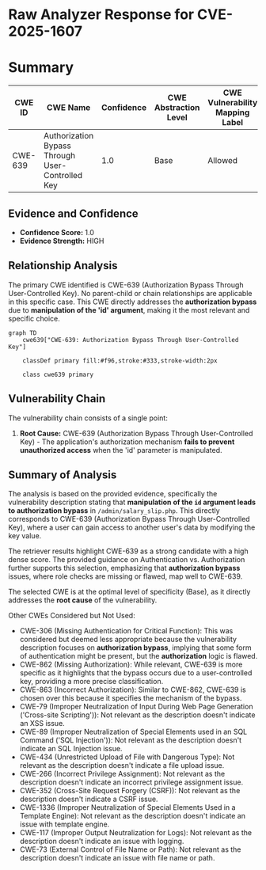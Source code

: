 # Raw Analyzer Response for CVE-2025-1607

# Summary
| CWE ID | CWE Name | Confidence | CWE Abstraction Level | CWE Vulnerability Mapping Label | CWE-Vulnerability Mapping Notes |
|---|---|---|---|---|---|
| CWE-639 | Authorization Bypass Through User-Controlled Key | 1.0 | Base | Allowed | Primary CWE |

## Evidence and Confidence

*   **Confidence Score:** 1.0
*   **Evidence Strength:** HIGH

## Relationship Analysis
The primary CWE identified is CWE-639 (Authorization Bypass Through User-Controlled Key). No parent-child or chain relationships are applicable in this specific case. This CWE directly addresses the **authorization bypass** due to **manipulation of the 'id' argument**, making it the most relevant and specific choice.

```mermaid
graph TD
    cwe639["CWE-639: Authorization Bypass Through User-Controlled Key"]
    
    classDef primary fill:#f96,stroke:#333,stroke-width:2px
    
    class cwe639 primary
```

## Vulnerability Chain
The vulnerability chain consists of a single point:

1.  **Root Cause:** CWE-639 (Authorization Bypass Through User-Controlled Key) - The application's authorization mechanism **fails to prevent unauthorized access** when the 'id' parameter is manipulated.

## Summary of Analysis
The analysis is based on the provided evidence, specifically the vulnerability description stating that **manipulation of the `id` argument leads to authorization bypass** in `/admin/salary_slip.php`. This directly corresponds to CWE-639 (Authorization Bypass Through User-Controlled Key), where a user can gain access to another user's data by modifying the key value.

The retriever results highlight CWE-639 as a strong candidate with a high dense score. The provided guidance on Authentication vs. Authorization further supports this selection, emphasizing that **authorization bypass** issues, where role checks are missing or flawed, map well to CWE-639.

The selected CWE is at the optimal level of specificity (Base), as it directly addresses the **root cause** of the vulnerability.

Other CWEs Considered but Not Used:

*   CWE-306 (Missing Authentication for Critical Function): This was considered but deemed less appropriate because the vulnerability description focuses on **authorization bypass**, implying that some form of authentication might be present, but the **authorization** logic is flawed.
*   CWE-862 (Missing Authorization): While relevant, CWE-639 is more specific as it highlights that the bypass occurs due to a user-controlled key, providing a more precise classification.
*   CWE-863 (Incorrect Authorization): Similar to CWE-862, CWE-639 is chosen over this because it specifies the mechanism of the bypass.
*   CWE-79 (Improper Neutralization of Input During Web Page Generation ('Cross-site Scripting')): Not relevant as the description doesn't indicate an XSS issue.
*   CWE-89 (Improper Neutralization of Special Elements used in an SQL Command ('SQL Injection')): Not relevant as the description doesn't indicate an SQL Injection issue.
*   CWE-434 (Unrestricted Upload of File with Dangerous Type): Not relevant as the description doesn't indicate a file upload issue.
*   CWE-266 (Incorrect Privilege Assignment): Not relevant as the description doesn't indicate an incorrect privilege assignment issue.
*   CWE-352 (Cross-Site Request Forgery (CSRF)): Not relevant as the description doesn't indicate a CSRF issue.
*   CWE-1336 (Improper Neutralization of Special Elements Used in a Template Engine): Not relevant as the description doesn't indicate an issue with template engine.
*   CWE-117 (Improper Output Neutralization for Logs): Not relevant as the description doesn't indicate an issue with logging.
*   CWE-73 (External Control of File Name or Path): Not relevant as the description doesn't indicate an issue with file name or path.